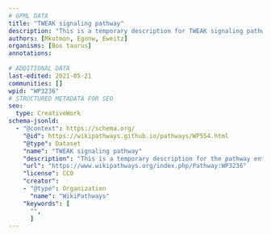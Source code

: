 ```yaml
---
# GPML DATA
title: "TWEAK signaling pathway"
description: "This is a temporary description for TWEAK signaling pathway"
authors: [Mkutmon, Egonw, Eweitz]
organisms: [Bos taurus]
annotations:
  
# ADDITIONAL DATA
last-edited: 2021-05-21
communities: []
wpid: "WP3236"
# STRUCTURED METADATA FOR SEO
seo:
  type: CreativeWork
schema-jsonld:
  - "@context": https://schema.org/
    "@id": https://wikipathways.github.io/pathways/WP554.html
    "@type": Dataset
    "name": "TWEAK signaling pathway"
    "description": "This is a temporary description for the pathway entitled: TWEAK signaling pathway"
    "url": "https://www.wikipathways.org/index.php/Pathway:WP3236"
    "license": CC0
    "creator":
    - "@type": Organization
      "name": "WikiPathways"
    "keywords": [
      "",
      ]
---
```

